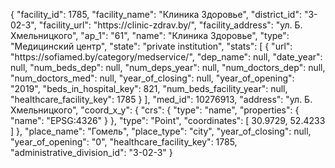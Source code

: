 {
    "facility_id": 1785,
    "facility_name": "Клиника Здоровье",
    "district_id": "3-02-3",
    "facility_url": "https:\/\/clinic-zdrav.by\/",
    "facility_address": "ул. Б. Хмельницкого",
    "ap_1": "61",
    "name": "Клиника Здоровье",
    "type": "Медицинский центр",
    "state": "private institution",
    "stats": [
        {
            "url": "https:\/\/sofiamed.by\/category\/medservice\/",
            "dep_name": null,
            "date_year": null,
            "num_beds_dep": null,
            "num_deps_year": null,
            "num_doctors_dep": null,
            "num_doctors_med": null,
            "year_of_closing": null,
            "year_of_opening": "2019",
            "beds_in_hospital_key": 821,
            "num_beds_facility_year": null,
            "healthcare_facility_key": 1785
        }
    ],
    "med_id": 10276913,
    "address": "ул. Б. Хмельницкого",
    "coord_x_y": {
        "crs": {
            "type": "name",
            "properties": {
                "name": "EPSG:4326"
            }
        },
        "type": "Point",
        "coordinates": [
            30.9729,
            52.4233
        ]
    },
    "place_name": "Гомель",
    "place_type": "city",
    "year_of_closing": null,
    "year_of_opening": "0",
    "healthcare_facility_key": 1785,
    "administrative_division_id": "3-02-3"
}